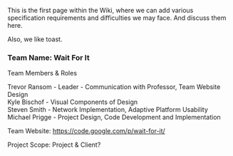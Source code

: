 This is the first page within the Wiki, where we can add various specification requirements and difficulties we may face. And discuss them here.

Also, we like toast.

### Team Name: Wait For It

Team Members & Roles

Trevor Ransom - Leader - Communication with Professor, Team Website Design  
Kyle Bischof - Visual Components of Design   
Steven Smith - Network Implementation, Adaptive Platform Usability   
Michael Prigge - Project Design, Code Development and Implementation

Team Website:
https://code.google.com/p/wait-for-it/

Project Scope:
Project & Client?
